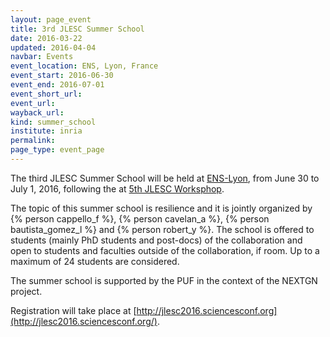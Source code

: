 ```yaml
---
layout: page_event
title: 3rd JLESC Summer School
date: 2016-03-22
updated: 2016-04-04
navbar: Events
event_location: ENS, Lyon, France
event_start: 2016-06-30
event_end: 2016-07-01
event_short_url:
event_url: 
wayback_url: 
kind: summer_school
institute: inria
permalink:
page_type: event_page
---
```


The third JLESC Summer School will be held at [ENS-Lyon](http://www.ens-lyon.fr/en/english-ens-de-lyon-269761.kjsp), from June 30 to July 1, 2016, following the at [5th JLESC Worksphop](/events/5th-jlesc-workshop).

The topic of this summer school is resilience and it is jointly organized by {% person cappello_f %}, {% person cavelan_a %}, {% person bautista_gomez_l %} and {% person robert_y %}.
The school is offered to students (mainly PhD students and post-docs) of the collaboration and open
to students and faculties outside of the collaboration, if room.
Up to a maximum of 24 students are considered.

The summer school is supported by the PUF in the context of the NEXTGN project.

Registration will take place at [http://jlesc2016.sciencesconf.org](http://jlesc2016.sciencesconf.org/).